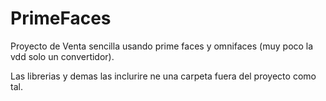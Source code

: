 # PrimeFaces
Proyecto de Venta sencilla usando prime faces y omnifaces (muy poco la vdd solo un convertidor).

Las librerias y demas las inclurire ne una carpeta fuera del proyecto como tal.
